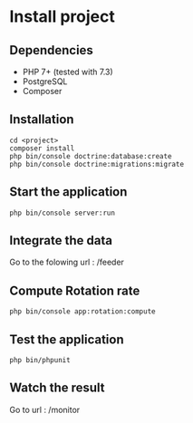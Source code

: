 # Install project

## Dependencies

- PHP 7+ (tested with 7.3)
- PostgreSQL
- Composer

## Installation

```
cd <project>
composer install
php bin/console doctrine:database:create
php bin/console doctrine:migrations:migrate
```

## Start the application

```
php bin/console server:run
```

## Integrate the data 

Go to the folowing url : /feeder

## Compute Rotation rate

```
php bin/console app:rotation:compute
```

## Test the application

```
php bin/phpunit
```

## Watch the result

Go to url : /monitor
